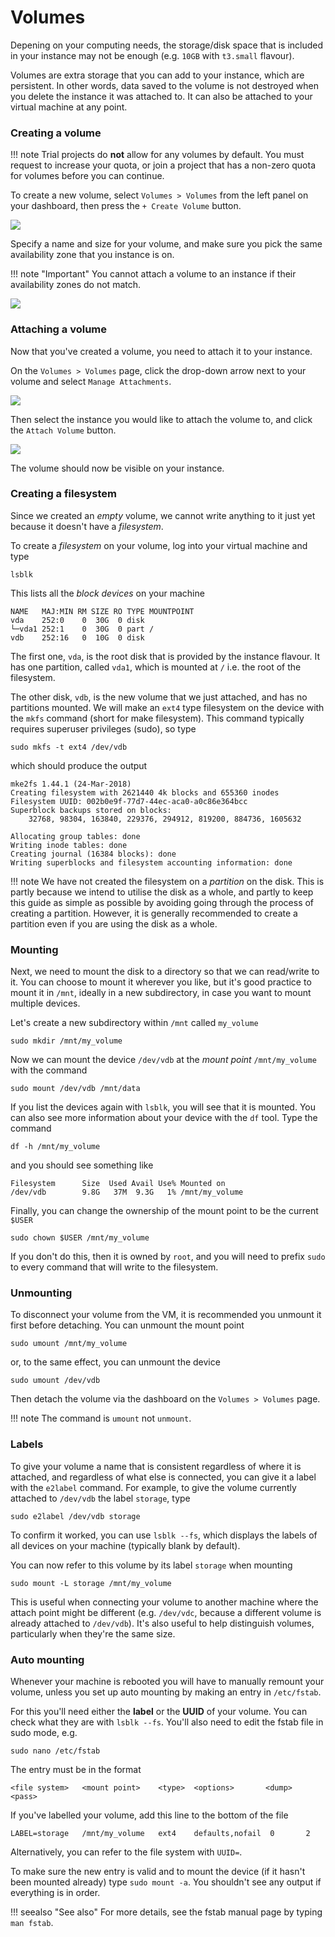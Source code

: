 # Volumes
Depening on your computing needs, the storage/disk space that is included in your instance may not be enough (e.g. `10GB` with `t3.small` flavour).

Volumes are extra storage that you can add to your instance, which are persistent. In other words, data saved to the volume is not destroyed when you delete the instance it was attached to. It can also be attached to your virtual machine at any point.

### Creating a volume

!!! note
    Trial projects do **not** allow for any volumes by default. You must request to increase your quota, or join a project that has a non-zero quota for volumes before you can continue.

To create a new volume, select `Volumes > Volumes` from the left panel on your dashboard, then press the `+ Create Volume` button.

![](images/volumes.png)

Specify a name and size for your volume, and make sure you pick the same availability zone that you instance is on.

!!! note "Important"
    You cannot attach a volume to an instance if their availability zones do not match.

![](images/volumes_create_new.png)

### Attaching a volume
Now that you've created a volume, you need to attach it to your instance.

On the `Volumes > Volumes` page, click the drop-down arrow next to your volume and select `Manage Attachments`.

![](images/volumes_manage.png)

Then select the instance you would like to attach the volume to, and click the `Attach Volume` button.

![](images/volumes_attach.png)

The volume should now be visible on your instance.

### Creating a filesystem
Since we created an *empty* volume, we cannot write anything to it just yet because it doesn't have a *filesystem*.

To create a *filesystem* on your volume, log into your virtual machine and type
```console
lsblk
```
This lists all the *block devices* on your machine

```console
NAME   MAJ:MIN RM SIZE RO TYPE MOUNTPOINT
vda    252:0    0  30G  0 disk
└─vda1 252:1    0  30G  0 part /
vdb    252:16   0  10G  0 disk

```

The first one, `vda`, is the root disk that is provided by the instance flavour. It has one partition, called `vda1`, which is mounted at `/` i.e. the root of the filesystem.

The other disk, `vdb`, is the new volume that we just attached, and has no partitions mounted. We will make an `ext4` type filesystem on the device with the `mkfs` command (short for make filesystem). This command typically requires superuser privileges (sudo), so type

```console
sudo mkfs -t ext4 /dev/vdb
```

which should produce the output

```
mke2fs 1.44.1 (24-Mar-2018)
Creating filesystem with 2621440 4k blocks and 655360 inodes
Filesystem UUID: 002b0e9f-77d7-44ec-aca0-a0c86e364bcc
Superblock backups stored on blocks:
	32768, 98304, 163840, 229376, 294912, 819200, 884736, 1605632

Allocating group tables: done
Writing inode tables: done
Creating journal (16384 blocks): done
Writing superblocks and filesystem accounting information: done
```

!!! note
    We have not created the filesystem on a *partition* on the disk. This is partly because we intend to utilise the disk as a whole, and partly to keep this guide as simple as possible by avoiding going through the process of creating a partition. However, it is generally recommended to create a partition even if you are using the disk as a whole.

### Mounting
Next, we need to mount the disk to a directory so that we can read/write to it.
You can choose to mount it wherever you like, but it's good practice to mount it in `/mnt`, ideally in a new subdirectory, in case you want to mount multiple devices.

Let's create a new subdirectory within `/mnt` called `my_volume`

```console
sudo mkdir /mnt/my_volume
```

Now we can mount the device `/dev/vdb` at the *mount point* `/mnt/my_volume` with the command

```console
sudo mount /dev/vdb /mnt/data
```

If you list the devices again with `lsblk`, you will see that it is mounted.
You can also see more information about your device with the `df` tool. Type the command

```console
df -h /mnt/my_volume
```
and you should see something like
```console
Filesystem      Size  Used Avail Use% Mounted on
/dev/vdb        9.8G   37M  9.3G   1% /mnt/my_volume
```

Finally, you can change the ownership of the mount point to be the current `$USER`

```console
sudo chown $USER /mnt/my_volume
```

If you don't do this, then it is owned by `root`, and you will need to prefix `sudo` to every command that will write to the filesystem.

### Unmounting
To disconnect your volume from the VM, it is recommended you unmount it first before detaching. You can unmount the mount point
```console
sudo umount /mnt/my_volume
```
or, to the same effect, you can unmount the device
```console
sudo umount /dev/vdb
```
Then detach the volume via the dashboard on the `Volumes > Volumes` page.

!!! note
    The command is `umount` not `unmount`.

### Labels
To give your volume a name that is consistent regardless of where it is attached, and regardless of what else is connected, you can give it a label with the `e2label` command. For example, to give the volume currently attached to `/dev/vdb` the label `storage`, type

```console
sudo e2label /dev/vdb storage
```

To confirm it worked, you can use `lsblk --fs`, which displays the labels of all devices on your machine (typically blank by default).

You can now refer to this volume by its label `storage` when mounting

```console
sudo mount -L storage /mnt/my_volume
```

This is useful when connecting your volume to another machine where the attach point might be different (e.g. `/dev/vdc`, because a different volume is already attached to `/dev/vdb`). It's also useful to help distinguish volumes, particularly when they're the same size.

### Auto mounting
Whenever your machine is rebooted you will have to manually remount your volume, unless you set up auto mounting by making an entry in `/etc/fstab`.

For this you'll need either the **label** or the **UUID** of your volume. You can check what they are with `lsblk --fs`.
You'll also need to edit the fstab file in sudo mode, e.g.

```console
sudo nano /etc/fstab
```

The entry must be in the format
```console
<file system>   <mount point>    <type>  <options>       <dump>  <pass>
```

If you've labelled your volume, add this line to the bottom of the file
```console
LABEL=storage   /mnt/my_volume   ext4    defaults,nofail  0       2
```
Alternatively, you can refer to the file system with `UUID=`.

To make sure the new entry is valid and to mount the device (if it hasn't been mounted already) type `sudo mount -a`. You shouldn't see any output if everything is in order.

!!! seealso "See also"
    For more details, see the fstab manual page by typing `man fstab`.
